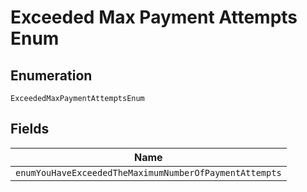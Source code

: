 
# Exceeded Max Payment Attempts Enum

## Enumeration

`ExceededMaxPaymentAttemptsEnum`

## Fields

| Name |
|  --- |
| `enumYouHaveExceededTheMaximumNumberOfPaymentAttempts` |

